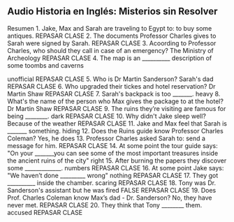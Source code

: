 ## Audio Historia en Inglés: Misterios sin Resolver

Resumen
1.
Jake, Max and Sarah are traveling to Egypt to:
to buy some antiques.
REPASAR CLASE
2.
The documents Professor Charles gives to Sarah were signed by
Sarah.
REPASAR CLASE
3.
Acoording to Professor Charles, who should they call in case of an emergency?
The Ministry of Archeology
REPASAR CLASE
4.
The map is an __________ description of some toombs and caverns

unofficial
REPASAR CLASE
5.
Who is Dr Martin Sanderson?
Sarah's dad
REPASAR CLASE
6.
Who upgraded their tickes and hotel reservation?
Dr Martin Shaw
REPASAR CLASE
7.
Sarah's backpack is too _______.
heavy
8.
What's the name of the person who Max gives the package to at the hotel?
Dr Martin Shaw
REPASAR CLASE
9.
The ruins they’re visiting are famous for being ________.
dark
REPASAR CLASE
10.
Why didn't Jake sleep well?
Because of the weather
REPASAR CLASE
11.
Jake and Max feel that Sarah is _______ something.
hiding
12.
Does the Ruins guide know Professor Charles Coleman?
Yes, he does
13.
Professor Charles asked Sarah to:
send a message for him.
REPASAR CLASE
14.
At some point the tour guide says: "On your _______you can see some of the most important treasures inside the ancient ruins of the city"
right
15.
After burning the papers they discover some _____________.
numbers
REPASAR CLASE
16.
At some point Jake says: "We haven’t done _________ wrong"
nothing
REPASAR CLASE
17.
They got __________ inside the chamber.
scaring
REPASAR CLASE
18.
Tony was Dr. Sanderson's assistant but he was fired
FALSE
REPASAR CLASE
19.
Does Prof. Charles Coleman know Max’s dad - Dr. Sanderson?
No, they have never met.
REPASAR CLASE
20.
They think that Tony ________ them.
accused
REPASAR CLASE